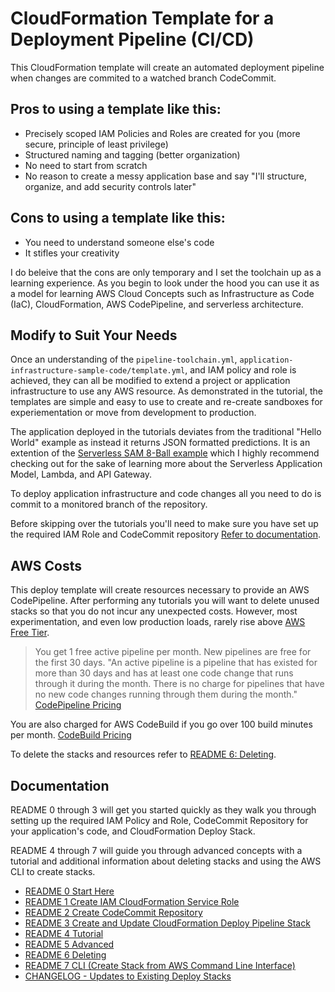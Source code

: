 # CloudFormation Template for a Deployment Pipeline (CI/CD)

This CloudFormation template will create an automated deployment pipeline when changes are commited to a watched branch CodeCommit.

## Pros to using a template like this:

- Precisely scoped IAM Policies and Roles are created for you (more secure, principle of least privilege)
- Structured naming and tagging (better organization)
- No need to start from scratch
- No reason to create a messy application base and say "I'll structure, organize, and add security controls later"

## Cons to using a template like this:

- You need to understand someone else's code
- It stifles your creativity

I do beleive that the cons are only temporary and I set the toolchain up as a learning experience. As you begin to look under the hood you can use it as a model for learning AWS Cloud Concepts such as Infrastructure as Code (IaC), CloudFormation, AWS CodePipeline, and serverless architecture.

## Modify to Suit Your Needs

Once an understanding of the `pipeline-toolchain.yml`, `application-infrastructure-sample-code/template.yml`, and IAM policy and role is achieved, they can all be modified to extend a project or application infrastructure to use any AWS resource. As demonstrated in the tutorial, the templates are simple and easy to use to create and re-create sandboxes for experiementation or move from development to production.

The application deployed in the tutorials deviates from the traditional "Hello World" example as instead it returns JSON formatted predictions. It is an extention of the [Serverless SAM 8-Ball example](https://github.com/chadkluck/serverless-sam-8ball-example) which I highly recommend checking out for the sake of learning more about the Serverless Application Model, Lambda, and API Gateway.

To deploy application infrastructure and code changes all you need to do is commit to a monitored branch of the repository.

Before skipping over the tutorials you'll need to make sure you have set up the required IAM Role and CodeCommit repository [Refer to documentation](deploy-pipeline-template-v2/README-0-Start-Here.md).

## AWS Costs

This deploy template will create resources necessary to provide an AWS CodePipeline. After performing any tutorials you will want to delete unused stacks so that you do not incur any unexpected costs. However, most experimentation, and even low production loads, rarely rise above [AWS Free Tier](https://aws.amazon.com/free).

> You get 1 free active pipeline per month. New pipelines are free for the first 30 days. "An active pipeline is a pipeline that has existed for more than 30 days and has at least one code change that runs through it during the month. There is no charge for pipelines that have no new code changes running through them during the month." [CodePipeline Pricing](https://aws.amazon.com/codepipeline/pricing)

You are also charged for AWS CodeBuild if you go over 100 build minutes per month. [CodeBuild Pricing](https://aws.amazon.com/codebuild/pricing)

To delete the stacks and resources refer to [README 6: Deleting](deploy-pipeline-template-v2/README-6-Deleting.md).

## Documentation

README 0 through 3 will get you started quickly as they walk you through setting up the required IAM Policy and Role, CodeCommit Repository for your application's code, and CloudFormation Deploy Stack.

README 4 through 7 will guide you through advanced concepts with a tutorial and additional information about deleting stacks and using the AWS CLI to create stacks.

- [README 0 Start Here](deploy-pipeline-template-v2/README-0-Start-Here.md)
- [README 1 Create IAM CloudFormation Service Role](deploy-pipeline-template-v2/README-1-IAM-CloudFormation-Service_Role.md)
- [README 2 Create CodeCommit Repository](deploy-pipeline-template-v2/README-2-CodeCommit-Repository.md)
- [README 3 Create and Update CloudFormation Deploy Pipeline Stack](deploy-pipeline-template-v2/README-3-CloudFormation-Deploy-Stack.md)
- [README 4 Tutorial](deploy-pipeline-template-v2/README-4-Tutorial.md)
- [README 5 Advanced](deploy-pipeline-template-v2/README-5-Advanced.md)
- [README 6 Deleting](deploy-pipeline-template-v2/README-6-Deleting.md)
- [README 7 CLI (Create Stack from AWS Command Line Interface)](deploy-pipeline-template-v2/README-7-CLI.md)
- [CHANGELOG - Updates to Existing Deploy Stacks](CHANGELOG.md)
